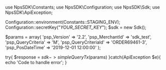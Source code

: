 use NpsSDK\Constants;
use NpsSDK\Configuration;
use NpsSDK\Sdk;
use NpsSDK\ApiException;

Configuration::environment(Constants::STAGING_ENV);
Configuration::secretKey("_YOUR_SECRET_KEY_");
$sdk = new Sdk();

$params = array(
    'psp_Version' => '2.2',
    'psp_MerchantId' => 'sdk_test',
    'psp_QueryCriteria' => 'M',
    'psp_QueryCriteriaId' => 'ORDER69461-3',
    'psp_PosDateTime' => '2019-12-01 12:00:00'
);

try{ 
    $response = $sdk->simpleQueryTx($params) 
}catch(ApiException $e){ 
    echo 'Code to handle error'; 
} 
